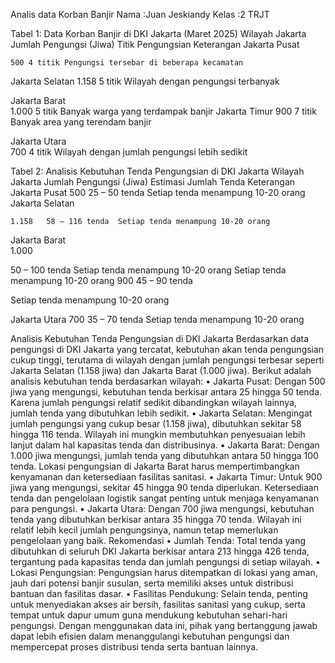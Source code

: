 Analis data Korban Banjir
Nama	:Juan Jeskiandy
Kelas	:2 TRJT

Tabel 1: Data Korban Banjir di DKI Jakarta (Maret 2025)
Wilayah Jakarta	
Jumlah Pengungsi (Jiwa)
	Titik Pengungsian	Keterangan
Jakarta Pusat

	500	4 titik	Pengungsi tersebar di beberapa kecamatan
Jakarta Selatan	1.158	5 titik	
Wilayah dengan pengungsi terbanyak

Jakarta Barat	
1.000
	5 titik	Banyak warga yang terdampak banjir
Jakarta Timur	900
	7 titik	
Banyak area yang terendam banjir

Jakarta Utara	
700
	4 titik	
Wilayah dengan jumlah pengungsi lebih sedikit


Tabel 2: Analisis Kebutuhan Tenda Pengungsian di DKI Jakarta
Wilayah Jakarta	Jumlah Pengungsi (Jiwa)	Estimasi Jumlah Tenda	Keterangan
Jakarta Pusat	500	
25 – 50 tenda
	Setiap tenda menampung 10-20 orang
Jakarta Selatan

	1.158	58 – 116 tenda	Setiap tenda menampung 10-20 orang
Jakarta Barat	
1.000
	
50 – 100 tenda
	Setiap tenda menampung 10-20 orang
Setiap tenda menampung 10-20 orang	900	45 – 90 tenda

	
Setiap tenda menampung 10-20 orang

Jakarta Utara	700	
35 – 70 tenda
	Setiap tenda menampung 10-20 orang

Analisis Kebutuhan Tenda Pengungsian di DKI Jakarta
Berdasarkan data pengungsi di DKI Jakarta yang tercatat, kebutuhan akan tenda pengungsian cukup tinggi, terutama di wilayah dengan jumlah pengungsi terbesar seperti Jakarta Selatan (1.158 jiwa) dan Jakarta Barat (1.000 jiwa). Berikut adalah analisis kebutuhan tenda berdasarkan wilayah:
•	Jakarta Pusat: Dengan 500 jiwa yang mengungsi, kebutuhan tenda berkisar antara 25 hingga 50 tenda. Karena jumlah pengungsi relatif sedikit dibandingkan wilayah lainnya, jumlah tenda yang dibutuhkan lebih sedikit.
•	Jakarta Selatan: Mengingat jumlah pengungsi yang cukup besar (1.158 jiwa), dibutuhkan sekitar 58 hingga 116 tenda. Wilayah ini mungkin membutuhkan penyesuaian lebih lanjut dalam hal kapasitas tenda dan distribusinya.
•	Jakarta Barat: Dengan 1.000 jiwa mengungsi, jumlah tenda yang dibutuhkan antara 50 hingga 100 tenda. Lokasi pengungsian di Jakarta Barat harus mempertimbangkan kenyamanan dan ketersediaan fasilitas sanitasi.
•	Jakarta Timur: Untuk 900 jiwa yang mengungsi, sekitar 45 hingga 90 tenda diperlukan. Ketersediaan tenda dan pengelolaan logistik sangat penting untuk menjaga kenyamanan para pengungsi.
•	Jakarta Utara: Dengan 700 jiwa mengungsi, kebutuhan tenda yang dibutuhkan berkisar antara 35 hingga 70 tenda. Wilayah ini relatif lebih kecil jumlah pengungsinya, namun tetap memerlukan pengelolaan yang baik.
Rekomendasi
•	Jumlah Tenda: Total tenda yang dibutuhkan di seluruh DKI Jakarta berkisar antara 213 hingga 426 tenda, tergantung pada kapasitas tenda dan jumlah pengungsi di setiap wilayah.
•	Lokasi Pengungsian: Pengungsian harus ditempatkan di lokasi yang aman, jauh dari potensi banjir susulan, serta memiliki akses untuk distribusi bantuan dan fasilitas dasar.
•	Fasilitas Pendukung: Selain tenda, penting untuk menyediakan akses air bersih, fasilitas sanitasi yang cukup, serta tempat untuk dapur umum guna mendukung kebutuhan sehari-hari pengungsi.
Dengan menggunakan data ini, pihak yang bertanggung jawab dapat lebih efisien dalam menanggulangi kebutuhan pengungsi dan mempercepat proses distribusi tenda serta bantuan lainnya.



